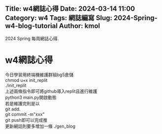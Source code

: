 Title: w4網誌心得
Date: 2024-03-14 11:00
Category: w4
Tags: 網誌編寫
Slug: 2024-Spring-w4-blog-tutorial
Author: kmol
---

2024 Spring 每周網誌心得.

<!-- PELICAN_END_SUMMARY -->
# w4網誌心得
今日學習用終端機維護群組bg5倉儲\
chmod u+x init_replit\
./init_replit\
上述兩條指令即可將github導入replit且進行維護\
python3 main.py開啟動態\
若是維護完則是以\
git add.\
git commit -m"xxx"\
git push即可以完成推\
更新網誌則要多增加一條 ./gen_blog

